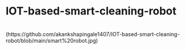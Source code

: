 # IOT-based-smart-cleaning-robot
<br>
(https://github.com/akankshapingale1407/IOT-based-smart-cleaning-robot/blob/main/smart%20robot.jpg)
